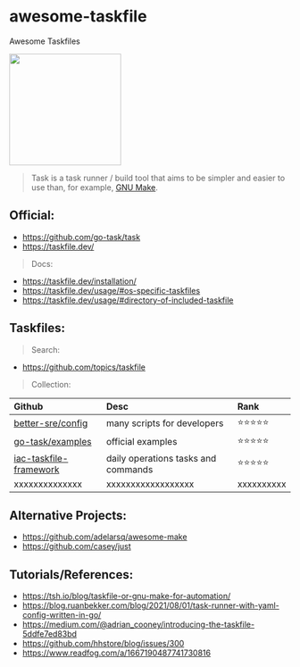 # awesome-taskfile
Awesome Taskfiles

<p>
<image align="center" height="200" width="200" src="https://taskfile.dev/img/logo.svg"></iamge>
</p>


> Task is a task runner / build tool that aims to be simpler and easier to use than, for example, [GNU Make](https://www.gnu.org/software/make/).




## Official: 

- https://github.com/go-task/task
- https://taskfile.dev/

> Docs:

- https://taskfile.dev/installation/
- https://taskfile.dev/usage/#os-specific-taskfiles
- https://taskfile.dev/usage/#directory-of-included-taskfile

## Taskfiles:


> Search: 

- https://github.com/topics/taskfile


> Collection:

| Github | Desc     | Rank       |
| :--------------| :----------------- | :--------- |
| [better-sre/config](https://github.com/better-sre/config/blob/main/Taskfile.yml#L14) | many scripts for developers | ⭐⭐⭐⭐⭐ |
| [go-task/examples](https://github.com/go-task/examples/blob/master/go-web-app/Taskfile.yml) | official examples | ⭐⭐⭐⭐⭐ |
| [iac-taskfile-framework](https://github.com/mhmdio/iac-taskfile-framework) | daily operations tasks and commands | ⭐⭐⭐⭐⭐ |
| xxxxxxxxxxxxxx | xxxxxxxxxxxxxxxxxx | xxxxxxxxxx |




## Alternative Projects: 


- https://github.com/adelarsq/awesome-make
- https://github.com/casey/just



## Tutorials/References:


- https://tsh.io/blog/taskfile-or-gnu-make-for-automation/
- https://blog.ruanbekker.com/blog/2021/08/01/task-runner-with-yaml-config-written-in-go/
- https://medium.com/@adrian_cooney/introducing-the-taskfile-5ddfe7ed83bd
- https://github.com/hhstore/blog/issues/300
- https://www.readfog.com/a/1667190487741730816





